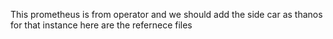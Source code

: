 This prometheus is from operator and we should add the side car as thanos for that instance here are the refernece files 

